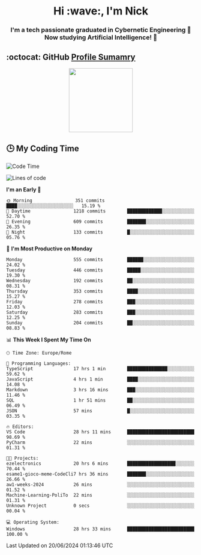 <h1 align="center">Hi :wave:, I'm Nick</h1>

<h3 align="center">I'm a tech passionate graduated in Cybernetic Engineering 🤖<br>
Now studying Artificial Intelligence! 🧠</h3>


## :octocat: GitHub <a href="https://github.com/vn7n24fzkq/github-profile-summary-cards">Profile Sumamry</a>

<p align="center">
   <img style="height:170px;display:inline-block"  src="http://github-profile-summary-cards.vercel.app/api/cards/profile-details?username=CodeClimberNT&theme=github_dark" />
<!--    <img style="height:170px;display:inline-block"  src="http://github-profile-summary-cards.vercel.app/api/cards/repos-per-language?username=CodeClimberNT&theme=github_dark&exclude=" /> -->
</p>

 ## :clock3: My Coding Time 
 
<!--START_SECTION:waka-->
![Code Time](http://img.shields.io/badge/Code%20Time-299%20hrs%2050%20mins-blue)

![Lines of code](https://img.shields.io/badge/From%20Hello%20World%20I%27ve%20Written-2.8%20million%20lines%20of%20code-blue)

**I'm an Early 🐤** 

```text
🌞 Morning                351 commits         ████░░░░░░░░░░░░░░░░░░░░░   15.19 % 
🌆 Daytime                1218 commits        █████████████░░░░░░░░░░░░   52.70 % 
🌃 Evening                609 commits         ███████░░░░░░░░░░░░░░░░░░   26.35 % 
🌙 Night                  133 commits         █░░░░░░░░░░░░░░░░░░░░░░░░   05.76 % 
```
📅 **I'm Most Productive on Monday** 

```text
Monday                   555 commits         ██████░░░░░░░░░░░░░░░░░░░   24.02 % 
Tuesday                  446 commits         █████░░░░░░░░░░░░░░░░░░░░   19.30 % 
Wednesday                192 commits         ██░░░░░░░░░░░░░░░░░░░░░░░   08.31 % 
Thursday                 353 commits         ████░░░░░░░░░░░░░░░░░░░░░   15.27 % 
Friday                   278 commits         ███░░░░░░░░░░░░░░░░░░░░░░   12.03 % 
Saturday                 283 commits         ███░░░░░░░░░░░░░░░░░░░░░░   12.25 % 
Sunday                   204 commits         ██░░░░░░░░░░░░░░░░░░░░░░░   08.83 % 
```


📊 **This Week I Spent My Time On** 

```text
🕑︎ Time Zone: Europe/Rome

💬 Programming Languages: 
TypeScript               17 hrs 1 min        ███████████████░░░░░░░░░░   59.62 % 
JavaScript               4 hrs 1 min         ████░░░░░░░░░░░░░░░░░░░░░   14.08 % 
Markdown                 3 hrs 16 mins       ███░░░░░░░░░░░░░░░░░░░░░░   11.46 % 
SQL                      1 hr 51 mins        ██░░░░░░░░░░░░░░░░░░░░░░░   06.49 % 
JSON                     57 mins             █░░░░░░░░░░░░░░░░░░░░░░░░   03.35 % 

🔥 Editors: 
VS Code                  28 hrs 11 mins      █████████████████████████   98.69 % 
PyCharm                  22 mins             ░░░░░░░░░░░░░░░░░░░░░░░░░   01.31 % 

🐱‍💻 Projects: 
ezelectronics            20 hrs 6 mins       ██████████████████░░░░░░░   70.44 % 
esame1-gioco-meme-CodeCli7 hrs 36 mins       ███████░░░░░░░░░░░░░░░░░░   26.66 % 
aw1-weeks-2024           26 mins             ░░░░░░░░░░░░░░░░░░░░░░░░░   01.52 % 
Machine-Learning-PoliTo  22 mins             ░░░░░░░░░░░░░░░░░░░░░░░░░   01.31 % 
Unknown Project          0 secs              ░░░░░░░░░░░░░░░░░░░░░░░░░   00.04 % 

💻 Operating System: 
Windows                  28 hrs 33 mins      █████████████████████████   100.00 % 
```


 Last Updated on 20/06/2024 01:13:46 UTC
<!--END_SECTION:waka-->

